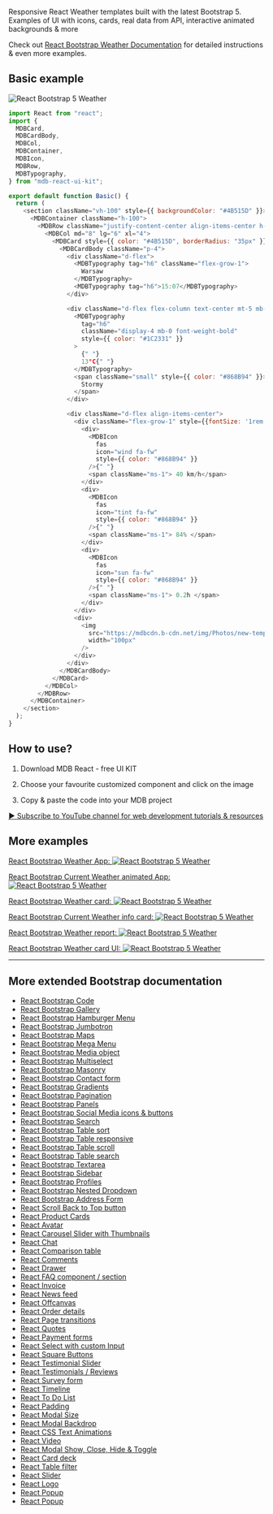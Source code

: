 Responsive React Weather templates built with the latest Bootstrap 5. Examples of UI with icons, cards, real data from API, interactive animated backgrounds & more

Check out [React Bootstrap Weather Documentation](https://mdbootstrap.com/docs/react/extended/weather/) for detailed instructions & even more examples.

## Basic example

![React Bootstrap 5 Weather](https://mdbootstrap.com/img/Marketing/github/weather/basic.png)

```js
import React from "react";
import {
  MDBCard,
  MDBCardBody,
  MDBCol,
  MDBContainer,
  MDBIcon,
  MDBRow,
  MDBTypography,
} from "mdb-react-ui-kit";

export default function Basic() {
  return (
    <section className="vh-100" style={{ backgroundColor: "#4B515D" }}>
      <MDBContainer className="h-100">
        <MDBRow className="justify-content-center align-items-center h-100">
          <MDBCol md="8" lg="6" xl="4">
            <MDBCard style={{ color: "#4B515D", borderRadius: "35px" }}>
              <MDBCardBody className="p-4">
                <div className="d-flex">
                  <MDBTypography tag="h6" className="flex-grow-1">
                    Warsaw
                  </MDBTypography>
                  <MDBTypography tag="h6">15:07</MDBTypography>
                </div>

                <div className="d-flex flex-column text-center mt-5 mb-4">
                  <MDBTypography
                    tag="h6"
                    className="display-4 mb-0 font-weight-bold"
                    style={{ color: "#1C2331" }}
                  >
                    {" "}
                    13°C{" "}
                  </MDBTypography>
                  <span className="small" style={{ color: "#868B94" }}>
                    Stormy
                  </span>
                </div>

                <div className="d-flex align-items-center">
                  <div className="flex-grow-1" style={{fontSize: '1rem'}}>
                    <div>
                      <MDBIcon
                        fas
                        icon="wind fa-fw"
                        style={{ color: "#868B94" }}
                      />{" "}
                      <span className="ms-1"> 40 km/h</span>
                    </div>
                    <div>
                      <MDBIcon
                        fas
                        icon="tint fa-fw"
                        style={{ color: "#868B94" }}
                      />{" "}
                      <span className="ms-1"> 84% </span>
                    </div>
                    <div>
                      <MDBIcon
                        fas
                        icon="sun fa-fw"
                        style={{ color: "#868B94" }}
                      />{" "}
                      <span className="ms-1"> 0.2h </span>
                    </div>
                  </div>
                  <div>
                    <img
                      src="https://mdbcdn.b-cdn.net/img/Photos/new-templates/bootstrap-weather/ilu1.webp"
                      width="100px"
                    />
                  </div>
                </div>
              </MDBCardBody>
            </MDBCard>
          </MDBCol>
        </MDBRow>
      </MDBContainer>
    </section>
  );
}

```

## How to use?

1. Download MDB React - free UI KIT

2. Choose your favourite customized component and click on the image

3. Copy & paste the code into your MDB project

[▶️ Subscribe to YouTube channel for web development tutorials & resources](https://www.youtube.com/MDBootstrap?sub_confirmation=1)

## More examples

[React Bootstrap Weather App:
![React Bootstrap 5 Weather](https://mdbootstrap.com/img/Marketing/github/weather/section-2.png)](https://mdbootstrap.com/docs/react/extended/weather/#section-2)

[React Bootstrap Current Weather animated App:
![React Bootstrap 5 Weather](https://mdbootstrap.com/img/Marketing/github/weather/section-3.png)](https://mdbootstrap.com/docs/react/extended/weather/#section-3)

[React Bootstrap Weather card:
![React Bootstrap 5 Weather](https://mdbootstrap.com/img/Marketing/github/weather/section-4.png)](https://mdbootstrap.com/docs/react/extended/weather/#section-4)

[React Bootstrap Current Weather info card:
![React Bootstrap 5 Weather](https://mdbootstrap.com/img/Marketing/github/weather/section-5.png)](https://mdbootstrap.com/docs/react/extended/weather/#section-5)

[React Bootstrap Weather report:
![React Bootstrap 5 Weather](https://mdbootstrap.com/img/Marketing/github/weather/section-6.png)](https://mdbootstrap.com/docs/react/extended/weather/#section-6)

[React Bootstrap Weather card UI:
![React Bootstrap 5 Weather](https://mdbootstrap.com/img/Marketing/github/weather/section-7.png)](https://mdbootstrap.com/docs/react/extended/weather/#section-7)

___

## More extended Bootstrap documentation

<ul>
<li><a href="https://mdbootstrap.com/docs/react/extended/code/">React Bootstrap Code</a></li>
<li><a href="https://mdbootstrap.com/docs/react/extended/gallery/">React Bootstrap Gallery</a></li>
<li><a href="https://mdbootstrap.com/docs/react/extended/hamburger-menu/">React Bootstrap Hamburger Menu</a></li>
<li><a href="https://mdbootstrap.com/docs/react/extended/jumbotron/">React Bootstrap Jumbotron</a></li>
<li><a href="https://mdbootstrap.com/docs/react/extended/maps/">React Bootstrap Maps</a></li>
<li><a href="https://mdbootstrap.com/docs/react/extended/mega-menu//">React Bootstrap Mega Menu</a></li>
<li><a href="https://mdbootstrap.com/docs/react/extended/media-object/">React Bootstrap Media object</a></li>
<li><a href="https://mdbootstrap.com/docs/react/extended/multiselect/">React Bootstrap Multiselect</a></li>
<li><a href="https://mdbootstrap.com/docs/react/extended/masonry/">React Bootstrap Masonry</a></li>
<li><a href="https://mdbootstrap.com/docs/react/extended/contact/">React Bootstrap Contact form</a></li>
<li><a href="https://mdbootstrap.com/docs/react/extended/gradients/">React Bootstrap Gradients</a></li>
<li><a href="https://mdbootstrap.com/docs/react/extended/pagination/">React Bootstrap Pagination</a></li>
<li><a href="https://mdbootstrap.com/docs/react/extended/panels/">React Bootstrap Panels</a></li>
<li><a href="https://mdbootstrap.com/docs/react/extended/social-media/">React Bootstrap Social Media icons & buttons</a></li>
<li><a href="https://mdbootstrap.com/docs/react/extended/search/">React Bootstrap Search</a></li>
<li><a href="https://mdbootstrap.com/docs/react/extended/table-sort/">React Bootstrap Table sort</a></li>
<li><a href="https://mdbootstrap.com/docs/react/extended/table-responsive/">React Bootstrap Table responsive</a></li>
<li><a href="https://mdbootstrap.com/docs/react/extended/table-scroll/">React Bootstrap Table scroll</a></li>
<li><a href="https://mdbootstrap.com/docs/react/extended/table-search/">React Bootstrap Table search</a></li>
<li><a href="https://mdbootstrap.com/docs/react/extended/textarea/">React Bootstrap Textarea</a></li>
<li><a href="https://mdbootstrap.com/docs/react/extended/sidebar/">React Bootstrap Sidebar</a></li>
<li><a href="https://mdbootstrap.com/docs/react/extended/profiles/">React Bootstrap Profiles</a></li>
<li><a href="https://mdbootstrap.com/docs/react/extended/dropdown-multilevel/">React Bootstrap Nested Dropdown</a></li>
<li><a href="https://mdbootstrap.com/docs/react/extended/bootstrap-address-form/">React Bootstrap Address Form</a></li>
<li><a href="https://mdbootstrap.com/docs/react/extended/back-to-top">React Scroll Back to Top button</a></li>
<li><a href="https://mdbootstrap.com/docs/react/extended/product-cards">React Product Cards</a></li>
<li><a href="https://mdbootstrap.com/docs/react/extended/avatar">React Avatar</a></li>
<li><a href="https://mdbootstrap.com/docs/react/extended/carousel-with-thumbnails">React Carousel Slider with Thumbnails</a></li>
<li><a href="https://mdbootstrap.com/docs/react/extended/chat">React Chat</a></li>
<li><a href="https://mdbootstrap.com/docs/react/extended/comparison-table">React Comparison table</a></li>
<li><a href="https://mdbootstrap.com/docs/react/extended/comments">React Comments</a></li>
<li><a href="https://mdbootstrap.com/docs/react/extended/drawer">React Drawer</a></li>
<li><a href="https://mdbootstrap.com/docs/react/extended/faq">React FAQ component / section</a></li>
<li><a href="https://mdbootstrap.com/docs/react/extended/invoice">React Invoice</a></li>
<li><a href="https://mdbootstrap.com/docs/react/extended/news-feed">React News feed</a></li>
<li><a href="https://mdbootstrap.com/docs/react/extended/offcanvas">React Offcanvas</a></li>
<li><a href="https://mdbootstrap.com/docs/react/extended/order-details">React Order details</a></li>
<li><a href="https://mdbootstrap.com/docs/react/extended/page-transitions">React Page transitions</a></li>
<li><a href="https://mdbootstrap.com/docs/react/extended/quotes">React Quotes</a></li>
<li><a href="https://mdbootstrap.com/docs/react/extended/payment-forms">React Payment forms</a></li>
<li><a href="https://mdbootstrap.com/docs/react/extended/select-with-custom-input">React Select with custom Input</a></li>
<li><a href="https://mdbootstrap.com/docs/react/extended/square-buttons">React Square Buttons</a></li>
<li><a href="https://mdbootstrap.com/docs/react/extended/testimonial-slider">React Testimonial Slider</a></li>
<li><a href="https://mdbootstrap.com/docs/react/extended/testimonials">React Testimonials / Reviews</a></li>
<li><a href="https://mdbootstrap.com/docs/react/extended/bootstrap-survey-form">React Survey form</a></li>
<li><a href="https://mdbootstrap.com/docs/react/extended/timeline">React Timeline</a></li>
<li><a href="https://mdbootstrap.com/docs/react/extended/to-do-list">React To Do List</a></li>
<li><a href="https://mdbootstrap.com/docs/react/extended/padding">React Padding</a></li>
<li><a href="https://mdbootstrap.com/docs/react/extended/modal-size">React Modal Size</a></li>
<li><a href="https://mdbootstrap.com/docs/react/extended/modal-backdrop">React Modal Backdrop</a></li>
<li><a href="https://mdbootstrap.com/docs/react/extended/css-text-animations">React CSS Text Animations</a></li>
<li><a href="https://mdbootstrap.com/docs/react/extended/video">React Video</a></li>
<li><a href="https://mdbootstrap.com/docs/react/extended/modal-methods">React Modal Show, Close, Hide & Toggle</a></li>
<li><a href="https://mdbootstrap.com/docs/react/extended/card-deck">React Card deck</a></li>
<li><a href="https://mdbootstrap.com/docs/react/extended/table-filter">React Table filter</a></li>
<li><a href="https://mdbootstrap.com/docs/react/extended/slider">React Slider</a></li>
<li><a href="https://mdbootstrap.com/docs/react/extended/logo">React Logo</a></li>
<li><a href="https://mdbootstrap.com/docs/react/extended/popup">React Popup</a></li>
<li><a href="https://mdbootstrap.com/docs/react/extended/weather">React Popup</a></li>
</ul>
